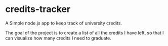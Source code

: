 # credits-tracker
A Simple node.js app to keep track of university credits. 


The goal of the project is to create a list of all the credits I have left, so that I can visualize how many credits I need to graduate. 

